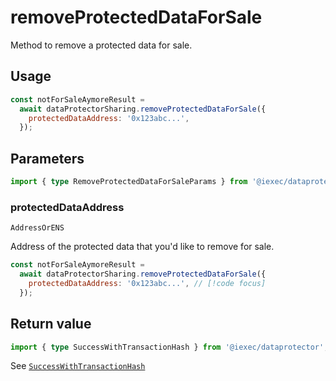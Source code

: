 # removeProtectedDataForSale

Method to remove a protected data for sale.

## Usage

```js
const notForSaleAymoreResult =
  await dataProtectorSharing.removeProtectedDataForSale({
    protectedDataAddress: '0x123abc...',
  });
```

## Parameters

```ts twoslash
import { type RemoveProtectedDataForSaleParams } from '@iexec/dataprotector';
```

### protectedDataAddress

`AddressOrENS`

Address of the protected data that you'd like to remove for sale.

```js
const notForSaleAymoreResult =
  await dataProtectorSharing.removeProtectedDataForSale({
    protectedDataAddress: '0x123abc...', // [!code focus]
  });
```

## Return value

```ts twoslash
import { type SuccessWithTransactionHash } from '@iexec/dataprotector';
```

See [`SuccessWithTransactionHash`](../../types.md#successwithtransactionhash)
